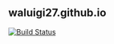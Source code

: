 ## waluigi27.github.io

[![Build Status](https://travis-ci.org/waluigi27/waluigi27.github.io.svg?branch=master)](https://travis-ci.org/waluigi27/waluigi27.github.io)
